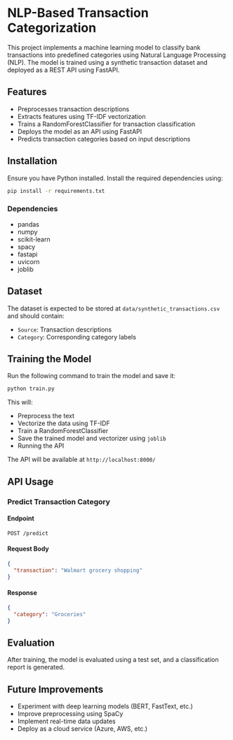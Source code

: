 # NLP-Based Transaction Categorization

This project implements a machine learning model to classify bank transactions into predefined categories using Natural Language Processing (NLP). The model is trained using a synthetic transaction dataset and deployed as a REST API using FastAPI.

## Features

- Preprocesses transaction descriptions
- Extracts features using TF-IDF vectorization
- Trains a RandomForestClassifier for transaction classification
- Deploys the model as an API using FastAPI
- Predicts transaction categories based on input descriptions

## Installation

Ensure you have Python installed. Install the required dependencies using:

```bash
pip install -r requirements.txt
```

### Dependencies

- pandas
- numpy
- scikit-learn
- spacy
- fastapi
- uvicorn
- joblib

## Dataset

The dataset is expected to be stored at `data/synthetic_transactions.csv` and should contain:

- `Source`: Transaction descriptions
- `Category`: Corresponding category labels

## Training the Model

Run the following command to train the model and save it:

```bash
python train.py
```

This will:

- Preprocess the text
- Vectorize the data using TF-IDF
- Train a RandomForestClassifier
- Save the trained model and vectorizer using `joblib`
- Running the API

The API will be available at `http://localhost:8000/`

## API Usage

### Predict Transaction Category

#### Endpoint

```http
POST /predict
```

#### Request Body

```json
{
  "transaction": "Walmart grocery shopping"
}
```

#### Response

```json
{
  "category": "Groceries"
}
```

## Evaluation

After training, the model is evaluated using a test set, and a classification report is generated.

## Future Improvements

- Experiment with deep learning models (BERT, FastText, etc.)
- Improve preprocessing using SpaCy
- Implement real-time data updates
- Deploy as a cloud service (Azure, AWS, etc.)

